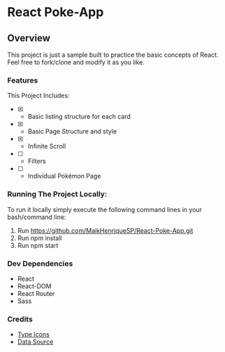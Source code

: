 # React Poke-App

## Overview
This project is just a sample built to practice the basic concepts of React.  
Feel free to fork/clone and modify it as you like.  

### Features
This Project Includes:
- [x] - Basic listing structure for each card
- [x] - Basic Page Structure and style
- [x] - Infinite Scroll
- [ ] - Filters
- [ ] - Individual Pokémon Page

### Running The Project Locally:
To run it locally simply execute the following command lines in your bash/command line:
1. Run https://github.com/MaikHenriqueSP/React-Poke-App.git
2. Run npm install
3. Run npm start

### Dev Dependencies
- React 
- React-DOM 
- React Router 
- Sass 

### Credits
- [Type Icons](https://github.com/duiker101/pokemon-type-svg-icons)
- [Data Source](https://pokeapi.co/)
